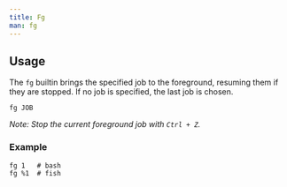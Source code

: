 ```yaml
---
title: Fg
man: fg
---
```


## Usage

The `fg` builtin brings the specified job to the foreground, resuming them if they are stopped.
If no job is specified, the last job is chosen.

```shell
fg JOB
```

_Note: Stop the current foreground job with `Ctrl + Z`._

### Example

```shell
fg 1   # bash
fg %1  # fish
```
